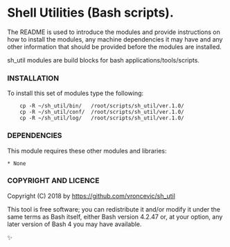 # Shell Utilities (Bash scripts).

The README is used to introduce the modules and provide instructions on
how to install the modules, any machine dependencies it may have and any
other information that should be provided before the modules are installed.

sh_util modules are build blocks for bash applications/tools/scripts.

### INSTALLATION

To install this set of modules type the following:

```
	cp -R ~/sh_util/bin/   /root/scripts/sh_util/ver.1.0/
	cp -R ~/sh_util/conf/  /root/scripts/sh_util/ver.1.0/
	cp -R ~/sh_util/log/   /root/scripts/sh_util/ver.1.0/
```

### DEPENDENCIES

This module requires these other modules and libraries:

    * None

### COPYRIGHT AND LICENCE

Copyright (C) 2018 by https://github.com/vroncevic/sh_util

This tool is free software; you can redistribute it and/or modify
it under the same terms as Bash itself, either Bash version 4.2.47 or,
at your option, any later version of Bash 4 you may have available.

:sparkles:

